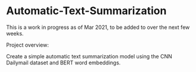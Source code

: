 # Automatic-Text-Summarization

This is a work in progress as of Mar 2021, to be added to over the next few weeks.

Project overview:

Create a simple automatic text summarization model using the CNN Dailymail dataset and BERT word embeddings.
